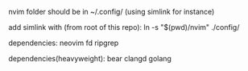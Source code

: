 nvim folder should be in ~/.config/ (using simlink for instance)

add simlink with (from root of this repo):
    ln -s "$(pwd)/nvim" ./config/

dependencies:
    neovim
    fd
    ripgrep

dependencies(heavyweight):
    bear
    clangd
    golang
